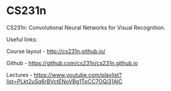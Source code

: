 # CS231n

CS231n: Convolutional Neural Networks for Visual Recognition.

Useful links:

Course layout - http://cs231n.github.io/

Github - https://github.com/cs231n/cs231n.github.io

Lectures - https://www.youtube.com/playlist?list=PLkt2uSq6rBVctENoVBg1TpCC7OQi31AlC







